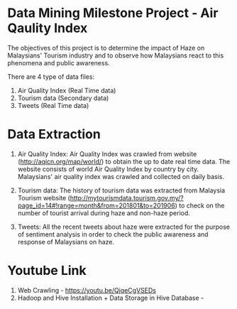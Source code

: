 # Data Mining Milestone Project - Air Qaulity Index

The objectives of this project is to determine the impact of Haze on Malaysians' Tourism industry and to observe how Malaysians react to this phenomena and public awareness. 

There are 4 type of data files:
1. Air Quality Index (Real Time data)
2. Tourism data (Secondary data)
3. Tweets (Real Time data)

# Data Extraction
1. Air Quality Index:
Air Quality Index was crawled from website (http://aqicn.org/map/world/) to obtain the up to date real time data. The website consists of world Air Quality Index by country by city. Malaysians' air quality index was crawled and collected on daily basis.

2. Tourism data:
The history of tourism data was extracted from Malaysia Tourism website (http://mytourismdata.tourism.gov.my/?page_id=14#!range=month&from=201801&to=201906) to check on the number of tourist arrival during haze and non-haze period.

3. Tweets:
All the recent tweets about haze were extracted for the purpose of sentiment analysis in order to check the public awareness and response of Malaysians on haze.

# Youtube Link
1. Web Crawling - https://youtu.be/QjqeCgVSEDs
2. Hadoop and Hive Installation + Data Storage in Hive Database - 

